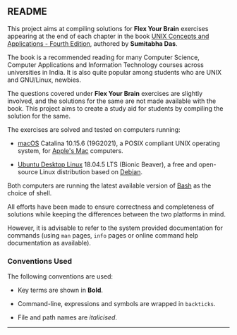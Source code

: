 ## README

This project aims at compiling solutions for **Flex Your Brain** exercises appearing at the end of each chapter in the book [UNIX Concepts and Applications - Fourth Edition][Book], authored by **Sumitabha Das**.

The book is a recommended reading for many Computer Science, Computer Applications and Information Technology courses across universities in India. It is also quite popular among students who are UNIX and GNU/Linux, newbies.

The questions covered under **Flex Your Brain** exercises are slightly involved, and the solutions for the same are not made available with the book. This project aims to create a study aid for students by compiling the solution for the same.

The exercises are solved and tested on computers running:
 
-	[macOS][macOS] Catalina 10.15.6 (19G2021), a POSIX compliant UNIX operating system, for [Apple's Mac][Mac] computers.

-	[Ubuntu Desktop Linux][Ubuntu] 18.04.5 LTS (Bionic Beaver), a free and open-source Linux distribution based on [Debian][Debian].

Both computers are running the latest available version of [Bash][Bash] as the choice of shell.

All efforts have been made to ensure correctness and completeness of solutions while keeping the differences between the two platforms in mind.

However, it is advisable to refer to the system provided documentation for commands (using `man` pages, `info` pages or online command help documentation as available).

### Conventions Used

The following conventions are used:

-	Key terms are shown in **Bold**.

-	Command-line, expressions and symbols are wrapped in `backticks`.

-	File and path names are _italicised_.

[Book]:   http://mhhe.com/das/uca/
[macOS]:  https://www.apple.com/macos/
[Mac]:    https://www.apple.com/mac/
[Ubuntu]: https://ubuntu.com/download/desktop/
[Debian]: https://www.debian.org/
[Bash]:   https://www.gnu.org/software/bash/

---
